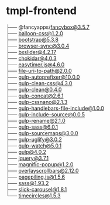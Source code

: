 # tmpl-frontend
├── @fancyapps/fancybox@3.5.7<br>
├── balloon-css@1.2.0<br>
├── bootstrap@5.3.8<br>
├── browser-sync@3.0.4<br>
├── bxslider@4.2.17<br>
├── chokidar@4.0.3<br>
├── easytimer.js@4.6.0<br>
├── file-uri-to-path@2.0.0<br>
├── gulp-autoprefixer@10.0.0<br>
├── gulp-clean-css@4.3.0<br>
├── gulp-clean@0.4.0<br>
├── gulp-concat@2.6.1<br>
├── gulp-cssnano@2.1.3<br>
├── gulp-handlebars-file-include@1.0.0<br>
├── gulp-include-source@0.0.5<br>
├── gulp-rename@2.1.0<br>
├── gulp-sass@6.0.1<br>
├── gulp-sourcemaps@3.0.0<br>
├── gulp-uglify@3.0.2<br>
├── gulp-watch@5.0.1<br>
├── gulp@4.0.2<br>
├── jquery@3.7.1<br>
├── magnific-popup@1.2.0<br>
├── overlayscrollbars@2.12.0<br>
├── pagepiling.js@1.5.6<br>
├── sass@1.93.2<br>
├── slick-carousel@1.8.1<br>
└── timecircles@1.5.3